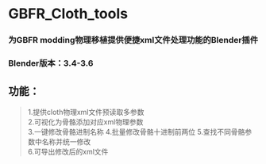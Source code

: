 # GBFR_Cloth_tools
### 为GBFR modding物理移植提供便捷xml文件处理功能的Blender插件  
### **Blender版本：3.4-3.6**  
## 功能：  
> 1.提供cloth物理xml文件预读取多参数  
> 2.可视化为骨骼添加对应xml物理参数  
> 3.一键修改骨骼进制名称 
> 4.批量修改骨骼十进制前两位
> 5.查找不同骨骼参数中名称并统一修改  
> 6.可导出修改后的xml文件  